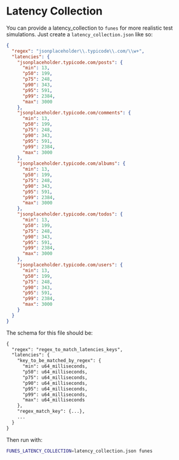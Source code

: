 # Latency Collection

You can provide a latency_collection to `funes` for more realistic test
simulations. Just create a `latency_collection.json` like so:

```json
{
  "regex": "jsonplaceholder\\.typicode\\.com/\\w+",
  "latencies": {
    "jsonplaceholder.typicode.com/posts": {
      "min": 13,
      "p50": 199,
      "p75": 248,
      "p90": 343,
      "p95": 591,
      "p99": 2384,
      "max": 3000
    },
    "jsonplaceholder.typicode.com/comments": {
      "min": 13,
      "p50": 199,
      "p75": 248,
      "p90": 343,
      "p95": 591,
      "p99": 2384,
      "max": 3000
    },
    "jsonplaceholder.typicode.com/albums": {
      "min": 13,
      "p50": 199,
      "p75": 248,
      "p90": 343,
      "p95": 591,
      "p99": 2384,
      "max": 3000
    },
    "jsonplaceholder.typicode.com/todos": {
      "min": 13,
      "p50": 199,
      "p75": 248,
      "p90": 343,
      "p95": 591,
      "p99": 2384,
      "max": 3000
    },
    "jsonplaceholder.typicode.com/users": {
      "min": 13,
      "p50": 199,
      "p75": 248,
      "p90": 343,
      "p95": 591,
      "p99": 2384,
      "max": 3000
    }
  }
}
```

The schema for this file should be:

```txt
{
  "regex": "regex_to_match_latencies_keys",
  "latencies": {
    "key_to_be_matched_by_regex": {
      "min": u64_milliseconds,
      "p50": u64_milliseconds,
      "p75": u64_milliseconds,
      "p90": u64_milliseconds,
      "p95": u64_milliseconds,
      "p99": u64_milliseconds,
      "max": u64_milliseconds
    },
    "regex_match_key": {...},
    ...
  }
}
```

Then run with:

```sh
FUNES_LATENCY_COLLECTION=latency_collection.json funes
```
